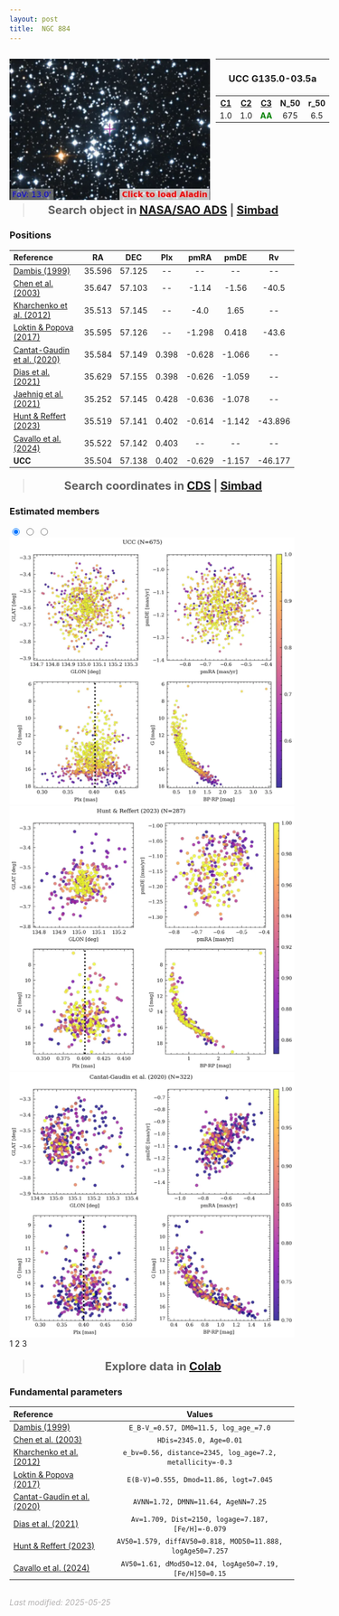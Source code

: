 ```yaml
---
layout: post
title:  NGC 884
---
```

<div style="display: flex; justify-content: space-between; width:720px;height:250px">
<div style="text-align: center;">

<!-- Static image + data attributes for FOV and target -->
<img id="aladin_img"
     data-umami-event="aladin_load"
     src="https://raw.githubusercontent.com/ucc23/Q2N/main/plots/ngc884_aladin.webp"
     alt="Click to load Aladin Lite" 
     style="width:355px;height:250px; cursor: pointer;"
     data-fov="0.217" 
     data-target="35.504 57.138"/>
<!-- Div to contain Aladin Lite viewer -->
<div id="aladin-lite-div" style="width:355px;height:250px;display:none;"></div>
<!-- Aladin Lite script (will be loaded after the image is clicked) -->
<script src="{{ site.baseurl }}/scripts/aladin_load.js"></script>

</div>
<!-- Left block -->

<table style="text-align: center; width:355px;height:250px;">
  <!-- Row 1 (title) -->
  <tr>
    <td colspan="5"><h3>UCC G135.0-03.5a</h3></td>
  </tr>
  <!-- Row 2 -->
  <tr>
    <th><a href="https://ucc.ar/faq#what-are-the-c1-c2-and-c3-parameters" title="Photometric class">C1</a></th>
    <th><a href="https://ucc.ar/faq#what-are-the-c1-c2-and-c3-parameters" title="Density class">C2</a></th>
    <th><a href="https://ucc.ar/faq#what-are-the-c1-c2-and-c3-parameters" title="Combined class">C3</a></th>
    <th><div title="Stars with membership probability >50%">N_50</div></th>
    <th><div title="Radius that contains half the members [arcmin]">r_50</div></th>
  </tr>
  <!-- Row 3 -->
  <tr>
    <td>1.0</td>
    <td>1.0</td>
    <td><span style="color: green; font-weight: bold;">A</span><span style="color: green; font-weight: bold;">A</span></td>
    <td>675</td>
    <td>6.5</td>
  </tr>
</table>
</div>

> <p style="text-align:center; font-weight: bold; font-size:20px">Search object in <a data-umami-event="nasa_search" href="https://ui.adsabs.harvard.edu/search/q=%20collection%3Aastronomy%20body%3A%22NGC%20884%22&sort=date%20desc%2C%20bibcode%20desc&p_=0" target="_blank">NASA/SAO ADS</a> | <a data-umami-event="simbad_search" href="https://simbad.cds.unistra.fr/simbad/sim-id-refs?Ident=ngc884" target="_blank">Simbad</a></p>


### Positions

| Reference    | RA    | DEC   | Plx  | pmRA  | pmDE   |  Rv  |
| :---         | :---: | :---: | :---: | :---: | :---: | :---: |
|[Dambis (1999)](https://ui.adsabs.harvard.edu/abs/1999AstL...25....7D) | 35.596 | 57.125 | -- | -- | -- | -- |
|[Chen et al. (2003)](https://ui.adsabs.harvard.edu/abs/2003AJ....125.1397C) | 35.647 | 57.103 | -- | -1.14 | -1.56 | -40.5 |
|[Kharchenko et al. (2012)](https://ui.adsabs.harvard.edu/abs/2012A%26A...543A.156K) | 35.513 | 57.145 | -- | -4.0 | 1.65 | -- |
|[Loktin & Popova (2017)](https://ui.adsabs.harvard.edu/abs/2017AstBu..72..257L) | 35.595 | 57.126 | -- | -1.298 | 0.418 | -43.6 |
|[Cantat-Gaudin et al. (2020)](https://ui.adsabs.harvard.edu/abs/2020A%26A...640A...1C) | 35.584 | 57.149 | 0.398 | -0.628 | -1.066 | -- |
|[Dias et al. (2021)](https://ui.adsabs.harvard.edu/abs/2021MNRAS.504..356D) | 35.629 | 57.155 | 0.398 | -0.626 | -1.059 | -- |
|[Jaehnig et al. (2021)](https://ui.adsabs.harvard.edu/abs/2021ApJ...923..129J) | 35.252 | 57.145 | 0.428 | -0.636 | -1.078 | -- |
|[Hunt & Reffert (2023)](https://ui.adsabs.harvard.edu/abs/2023A%26A...673A.114H) | 35.519 | 57.141 | 0.402 | -0.614 | -1.142 | -43.896 |
|[Cavallo et al. (2024)](https://ui.adsabs.harvard.edu/abs/2024AJ....167...12C) | 35.522 | 57.142 | 0.403 | -- | -- | -- |
| **UCC** |35.504 | 57.138 | 0.402 | -0.629 | -1.157 | -46.177 |

> <p style="text-align:center; font-weight: bold; font-size:20px">Search coordinates in <a data-umami-event="cds_coord_search" href="https://cdsportal.u-strasbg.fr/?target=35.504,+57.138" target="_blank">CDS</a> | <a data-umami-event="simbad_coord_search" href="https://simbad.cds.unistra.fr/mobile/object_list.html?coord=35.504%2057.138&output=json&radius=5&userEntry=ngc884" target="_blank">Simbad</a></p>

### Estimated members

<div class="carousel">
<input type="radio" name="radio-btn" id="slide1" checked>
<input type="radio" name="radio-btn" id="slide2">
<input type="radio" name="radio-btn" id="slide3">
<div class="slides">
<div class="slide">
<a href="https://raw.githubusercontent.com/ucc23/Q2N/main/plots/ngc884.webp" target="_blank">
<img src="https://raw.githubusercontent.com/ucc23/Q2N/main/plots/ngc884.webp" alt="NGC 884 UCC">
</a>
</div>
<div class="slide">
<a href="https://raw.githubusercontent.com/ucc23/Q2N/main/plots/ngc884_HUNT23.webp" target="_blank">
<img src="https://raw.githubusercontent.com/ucc23/Q2N/main/plots/ngc884_HUNT23.webp" alt="NGC 884 HUNT23">
</a>
</div>
<div class="slide">
<a href="https://raw.githubusercontent.com/ucc23/Q2N/main/plots/ngc884_CANTAT20.webp" target="_blank">
<img src="https://raw.githubusercontent.com/ucc23/Q2N/main/plots/ngc884_CANTAT20.webp" alt="NGC 884 CANTAT20">
</a>
</div>
</div>
<div class="indicators">
<label for="slide1">1</label>
<label for="slide2">2</label>
<label for="slide3">3</label>
</div>
</div>


> <p style="text-align:center; font-weight: bold; font-size:20px">Explore data in <a data-umami-event="colab" href="https://colab.research.google.com/github/ucc23/ucc/blob/main/assets/notebook.ipynb" target="_blank">Colab</a></p>


### Fundamental parameters

| Reference |  Values |
| :---         |     :---:      |
| [Dambis (1999)](https://ui.adsabs.harvard.edu/abs/1999AstL...25....7D) | `E_B-V_=0.57, DM0=11.5, log_age_=7.0` |
| [Chen et al. (2003)](https://ui.adsabs.harvard.edu/abs/2003AJ....125.1397C) | `HDis=2345.0, Age=0.01` |
| [Kharchenko et al. (2012)](https://ui.adsabs.harvard.edu/abs/2012A%26A...543A.156K) | `e_bv=0.56, distance=2345, log_age=7.2, metallicity=-0.3` |
| [Loktin & Popova (2017)](https://ui.adsabs.harvard.edu/abs/2017AstBu..72..257L) | `E(B-V)=0.555, Dmod=11.86, logt=7.045` |
| [Cantat-Gaudin et al. (2020)](https://ui.adsabs.harvard.edu/abs/2020A%26A...640A...1C) | `AVNN=1.72, DMNN=11.64, AgeNN=7.25` |
| [Dias et al. (2021)](https://ui.adsabs.harvard.edu/abs/2021MNRAS.504..356D) | `Av=1.709, Dist=2150, logage=7.187, [Fe/H]=-0.079` |
| [Hunt & Reffert (2023)](https://ui.adsabs.harvard.edu/abs/2023A%26A...673A.114H) | `AV50=1.579, diffAV50=0.818, MOD50=11.888, logAge50=7.257` |
| [Cavallo et al. (2024)](https://ui.adsabs.harvard.edu/abs/2024AJ....167...12C) | `AV50=1.61, dMod50=12.04, logAge50=7.19, [Fe/H]50=0.15` |

<br>
<font color="b3b1b1"><i>Last modified: 2025-05-25</i></font>
